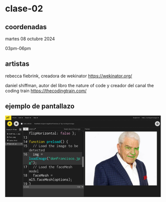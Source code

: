 # clase-02

## coordenadas

martes 08 octubre 2024

03pm-06pm

## artistas

rebecca fiebrink, creadora de wekinator <https://wekinator.org/>

daniel shiffman, autor del libro the nature of code y creador del canal the coding train <https://thecodingtrain.com/>

## ejemplo de pantallazo

![imagen de don francisco con FaceMesh](./pantallazo.png)
